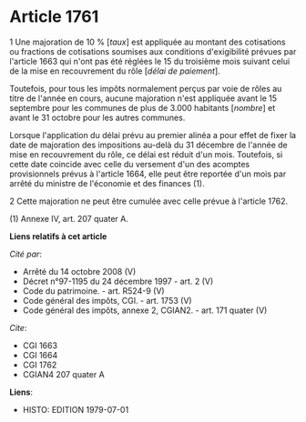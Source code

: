 # Article 1761

1  Une majoration de 10 % [*taux*] est appliquée au montant des cotisations ou fractions de cotisations soumises aux
conditions d'exigibilité prévues par l'article 1663 qui n'ont pas été réglées le 15 du troisième mois suivant celui de la
mise en recouvrement du rôle [*délai de paiement*].

Toutefois, pour tous les impôts normalement perçus par voie de rôles au titre de l'année en cours, aucune majoration n'est
appliquée avant le 15 septembre pour les communes de plus de 3.000 habitants [*nombre*] et avant le 31 octobre pour les
autres communes.

Lorsque l'application du délai prévu au premier alinéa a pour effet de fixer la date de majoration des impositions au-delà du
31 décembre de l'année de mise en recouvrement du rôle, ce délai est réduit d'un mois. Toutefois, si cette date coincide avec
celle du versement d'un des acomptes provisionnels prévus à l'article 1664, elle peut être reportée d'un mois par arrêté du
ministre de l'économie et des finances (1).

2  Cette majoration ne peut être cumulée avec celle prévue à l'article 1762.

(1) Annexe IV, art. 207 quater A.

**Liens relatifs à cet article**

_Cité par_:

  - Arrêté du 14 octobre 2008 (V)
  - Décret n°97-1195 du 24 décembre 1997 - art. 2 (V)
  - Code du patrimoine. - art. R524-9 (V)
  - Code général des impôts, CGI. - art. 1753 (V)
  - Code général des impôts, annexe 2, CGIAN2. - art. 171 quater (V)

_Cite_:

  - CGI 1663
  - CGI 1664
  - CGI 1762
  - CGIAN4 207 quater A

**Liens**:

  - HISTO: EDITION 1979-07-01
